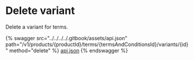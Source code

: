 # Delete variant

Delete a variant for terms.

{% swagger src="../../../../.gitbook/assets/api.json" path="/v1/products/{productId}/terms/{termsAndConditionsId}/variants/{id}" method="delete" %}
[api.json](../../../../.gitbook/assets/api.json)
{% endswagger %}
